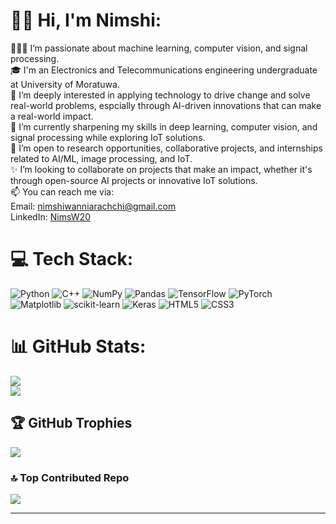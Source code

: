 # 👋🏻 Hi, I'm Nimshi:
👩🏻‍💻 I’m passionate about machine learning, computer vision, and signal processing.<br>
🎓 I'm an Electronics and Telecommunications engineering undergraduate at University of Moratuwa. <br>
👀 I’m deeply interested in applying technology to drive change and solve real-world problems, espcially through AI-driven innovations that can make a real-world impact.<br>
🌱 I’m currently sharpening my skills in deep learning, computer vision, and signal processing while exploring IoT solutions.<br>
💼 I’m open to research opportunities, collaborative projects, and internships related to AI/ML, image processing, and IoT.<br>
✨ I’m looking to collaborate on projects that make an impact, whether it's through open-source AI projects or innovative IoT solutions.<br>
📫 You can reach me via:<br>Email: nimshiwanniarachchi@gmail.com<br>
LinkedIn: [NimsW20](https://www.linkedin.com/in/nimshi-wanniarachchi-9a4541241/)


# 💻 Tech Stack:
![Python](https://img.shields.io/badge/python-3670A0?style=for-the-badge&logo=python&logoColor=ffdd54) 
![C++](https://img.shields.io/badge/c++-%2300599C.svg?style=for-the-badge&logo=c%2B%2B&logoColor=white) 
![NumPy](https://img.shields.io/badge/numpy-%23013243.svg?style=for-the-badge&logo=numpy&logoColor=white) 
![Pandas](https://img.shields.io/badge/pandas-%23150458.svg?style=for-the-badge&logo=pandas&logoColor=white) 
![TensorFlow](https://img.shields.io/badge/TensorFlow-%23FF6F00.svg?style=for-the-badge&logo=TensorFlow&logoColor=white)
![PyTorch](https://img.shields.io/badge/PyTorch-%23EE4C2C.svg?style=for-the-badge&logo=PyTorch&logoColor=white)  
![Matplotlib](https://img.shields.io/badge/Matplotlib-%23ffffff.svg?style=for-the-badge&logo=Matplotlib&logoColor=black) 
![scikit-learn](https://img.shields.io/badge/scikit--learn-%23F7931E.svg?style=for-the-badge&logo=scikit-learn&logoColor=white) 
![Keras](https://img.shields.io/badge/Keras-%23D00000.svg?style=for-the-badge&logo=Keras&logoColor=white) 
![HTML5](https://img.shields.io/badge/html5-%23E34F26.svg?style=for-the-badge&logo=html5&logoColor=white) 
![CSS3](https://img.shields.io/badge/css3-%231572B6.svg?style=for-the-badge&logo=css3&logoColor=white)
# 📊 GitHub Stats:
![](https://github-readme-streak-stats.herokuapp.com/?user=NimsW20&theme=dark&hide_border=false)<br/>
![](https://github-readme-stats.vercel.app/api/top-langs/?username=NimsW20&theme=dark&hide_border=false&include_all_commits=false&count_private=false&layout=compact)


## 🏆 GitHub Trophies
![](https://github-profile-trophy.vercel.app/?username=NimsW20&theme=radical&no-frame=false&no-bg=false&margin-w=4)

### 🔝 Top Contributed Repo
![](https://github-contributor-stats.vercel.app/api?username=NimsW20&limit=5&theme=dark&combine_all_yearly_contributions=true)

---

<!-- Proudly created with GPRM ( https://gprm.itsvg.in ) -->

